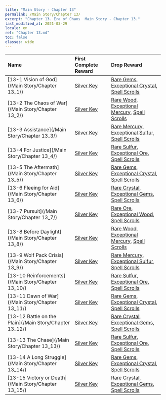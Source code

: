 ```yaml
---
title: "Main Story - Chapter 13"
permalink: /Main Story/Chapter 13/
excerpt: "Chapter 13. Era of Chaos  Main Story - Chapter 13."
last_modified_at: 2021-03-29
locale: en
ref: "Chapter 13.md"
toc: false
classes: wide
---
```


  | Name |  First Complete Reward | Drop Reward |
  |:------------|:------------|:------------| 
  | [13-1 Vision of God](/Main Story/Chapter 13_1/) | [Silver Key](/Items/con_693/) | [Rare Gems](/Items/mat_44/), [Exceptional Crystal](/Items/mat_38/), [Spell Scrolls](/Items/con_694/) |
  | [13-2 The Chaos of War](/Main Story/Chapter 13_2/) | [Silver Key](/Items/con_693/) | [Rare Wood](/Items/mat_41/), [Exceptional Mercury](/Items/mat_35/), [Spell Scrolls](/Items/con_694/) |
  | [13-3 Assistance](/Main Story/Chapter 13_3/) | [Silver Key](/Items/con_693/) | [Rare Mercury](/Items/mat_42/), [Exceptional Sulfur](/Items/mat_36/), [Spell Scrolls](/Items/con_694/) |
  | [13-4 For Justice](/Main Story/Chapter 13_4/) | [Silver Key](/Items/con_693/) | [Rare Sulfur](/Items/mat_43/), [Exceptional Ore](/Items/mat_33/), [Spell Scrolls](/Items/con_694/) |
  | [13-5 The Aftermath](/Main Story/Chapter 13_5/) | [Silver Key](/Items/con_693/) | [Rare Gems](/Items/mat_44/), [Exceptional Crystal](/Items/mat_38/), [Spell Scrolls](/Items/con_694/) |
  | [13-6 Fleeing for Aid](/Main Story/Chapter 13_6/) | [Silver Key](/Items/con_693/) | [Rare Crystal](/Items/mat_45/), [Exceptional Gems](/Items/mat_37/), [Spell Scrolls](/Items/con_694/) |
  | [13-7 Pursuit](/Main Story/Chapter 13_7/) | [Silver Key](/Items/con_693/) | [Rare Ore](/Items/mat_40/), [Exceptional Wood](/Items/mat_34/), [Spell Scrolls](/Items/con_694/) |
  | [13-8 Before Daylight](/Main Story/Chapter 13_8/) | [Silver Key](/Items/con_693/) | [Rare Wood](/Items/mat_41/), [Exceptional Mercury](/Items/mat_35/), [Spell Scrolls](/Items/con_694/) |
  | [13-9 Wolf Pack Crisis](/Main Story/Chapter 13_9/) | [Silver Key](/Items/con_693/) | [Rare Mercury](/Items/mat_42/), [Exceptional Sulfur](/Items/mat_36/), [Spell Scrolls](/Items/con_694/) |
  | [13-10 Reinforcements](/Main Story/Chapter 13_10/) | [Silver Key](/Items/con_693/) | [Rare Sulfur](/Items/mat_43/), [Exceptional Ore](/Items/mat_33/), [Spell Scrolls](/Items/con_694/) |
  | [13-11 Dawn of War](/Main Story/Chapter 13_11/) | [Silver Key](/Items/con_693/) | [Rare Gems](/Items/mat_44/), [Exceptional Crystal](/Items/mat_38/), [Spell Scrolls](/Items/con_694/) |
  | [13-12 Battle on the Plain](/Main Story/Chapter 13_12/) | [Silver Key](/Items/con_693/) | [Rare Crystal](/Items/mat_45/), [Exceptional Gems](/Items/mat_37/), [Spell Scrolls](/Items/con_694/) |
  | [13-13 The Chase](/Main Story/Chapter 13_13/) | [Silver Key](/Items/con_693/) | [Rare Sulfur](/Items/mat_43/), [Exceptional Ore](/Items/mat_33/), [Spell Scrolls](/Items/con_694/) |
  | [13-14 A Long Struggle](/Main Story/Chapter 13_14/) | [Silver Key](/Items/con_693/) | [Rare Gems](/Items/mat_44/), [Exceptional Crystal](/Items/mat_38/), [Spell Scrolls](/Items/con_694/) |
  | [13-15 Victory or Death](/Main Story/Chapter 13_15/) | [Silver Key](/Items/con_693/) | [Rare Crystal](/Items/mat_45/), [Exceptional Gems](/Items/mat_37/), [Spell Scrolls](/Items/con_694/) |
